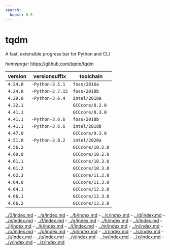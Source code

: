 ```yaml
---
search:
  boost: 0.5
---
```

# tqdm

A fast, extensible progress bar for Python and CLI

*homepage*: <https://github.com/tqdm/tqdm>

version | versionsuffix | toolchain
--------|---------------|----------
``4.24.0`` | ``-Python-3.5.1`` | ``foss/2016a``
``4.24.0`` | ``-Python-2.7.15`` | ``foss/2018b``
``4.29.0`` | ``-Python-3.6.4`` | ``intel/2018a``
``4.32.1`` |  | ``GCCcore/8.2.0``
``4.41.1`` |  | ``GCCcore/8.3.0``
``4.41.1`` | ``-Python-3.6.6`` | ``foss/2018b``
``4.41.1`` | ``-Python-3.6.6`` | ``intel/2018b``
``4.47.0`` |  | ``GCCcore/9.3.0``
``4.51.0`` | ``-Python-3.8.2`` | ``intel/2020a``
``4.56.2`` |  | ``GCCcore/10.2.0``
``4.60.0`` |  | ``GCCcore/10.2.0``
``4.61.1`` |  | ``GCCcore/10.3.0``
``4.61.2`` |  | ``GCCcore/10.3.0``
``4.62.3`` |  | ``GCCcore/11.2.0``
``4.64.0`` |  | ``GCCcore/11.3.0``
``4.64.1`` |  | ``GCCcore/12.2.0``
``4.66.1`` |  | ``GCCcore/12.3.0``
``4.66.2`` |  | ``GCCcore/13.2.0``

[../0/index.md](0) - [../a/index.md](a) - [../b/index.md](b) - [../c/index.md](c) - [../d/index.md](d) - [../e/index.md](e) - [../f/index.md](f) - [../g/index.md](g) - [../h/index.md](h) - [../i/index.md](i) - [../j/index.md](j) - [../k/index.md](k) - [../l/index.md](l) - [../m/index.md](m) - [../n/index.md](n) - [../o/index.md](o) - [../p/index.md](p) - [../q/index.md](q) - [../r/index.md](r) - [../s/index.md](s) - [../t/index.md](t) - [../u/index.md](u) - [../v/index.md](v) - [../w/index.md](w) - [../x/index.md](x) - [../y/index.md](y) - [../z/index.md](z)

